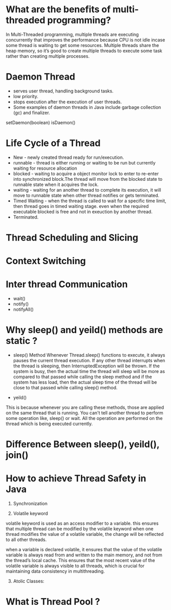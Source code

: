 # What are the benefits of multi-threaded programming?
In Multi-Threaded programming, multiple threads are executing concurrently that improves the performance because CPU is not idle incase some thread is waiting to get some resources. Multiple threads share the heap memory, so it’s good to create multiple threads to execute some task rather than creating multiple processes.

# Daemon Thread
* serves user thread, handling background tasks.
* low priority.
* stops execution after the execution of user threads.
* Some examples of daemon threads in Java include garbage collection (gc) and finalizer.

setDaemon(boolean)
isDaemon()

# Life Cycle of a Thread

* New - newly created thread ready for run/execution.
* runnable - thread is either running or waiting to be run but currently waiting for resource allocation
* blocked - waiting to acquire a object monitor lock to enter to re-enter into synchronized block.The thread will move from the blocked state to runnable state when it acquires the lock.
* waiting - waiting for an another thread to complete its execution, it will move to runnable state when other thread notifies or gets terminated.
* Timed Waiting - when the thread is called to wait for a specific time limit, then thread goes in timed waiting stage. even when the required executable blocked is free and not in exeuction by another thread.
* Terminated.

# Thread Scheduling and Slicing

# Context Switching

# Inter thread Communication

* wait()
* notify()
* notifyAll()

# Why sleep() and yeild() methods are static ?

* sleep()
Method Whenever Thread.sleep() functions to execute, it always pauses the current thread execution.
If any other thread interrupts when the thread is sleeping, then InterruptedException will be thrown.
If the system is busy, then the actual time the thread will sleep will be more as compared to that passed while calling the sleep method and if the system has less load, then the actual sleep time of the thread will be close to that passed while calling sleep() method.

* yeild()

This is because whenever you are calling these methods, those are applied on the same thread that is running. You can't tell another thread to perform some operation like, sleep() or wait. All the operation are performed on the thread which is being executed currently.

# Difference Between sleep(), yeild(), join()

# How to achieve Thread Safety in Java

1. Synchronization


2. Volatile keyword

volatile keyword is used as an access modifier to a variable.
this ensures that multiple thread can be modified by the volatile keyword
when one thread modifies the value of a volatile variable, the change will be reflected to all other threads.

when a variable is declared volatile, it ensures that the value of the volatile variable is always read from and written to the main memory, and not from the thread’s local cache. This ensures that the most recent value of the volatile variable is always visible to all threads, which is crucial for maintaining data consistency in multithreading.

3. Atolic Classes:


# What is Thread Pool ?


